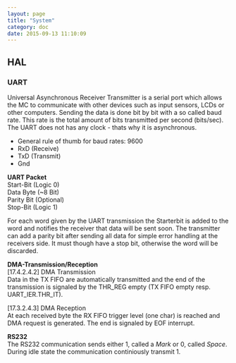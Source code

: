 ```yaml
---
layout: page
title: "System"
category: doc
date: 2015-09-13 11:10:09
---
```


## HAL

### UART
Universal Asynchronous Receiver Transmitter is a serial port which allows the MC to communicate with other devices such as input sensors, LCDs or other computers. Sending the data is done bit by bit with a so called baud rate. This rate is the total amount of bits transmitted per second (bits/sec). The UART does not has any clock - thats why it is asynchronous. 

+ General rule of thumb for baud rates: 9600
+ RxD (Receive)
+ TxD (Transmit)
+ Gnd

**UART Packet**   
Start-Bit (Logic 0)   
Data Byte (~8 Bit)   
Parity Bit (Optional)   
Stop-Bit (Logic 1)   

For each word given by the UART transmission the Starterbit is added to the word and notifies the receiver that data will be sent soon. The transmitter can add a parity bit after sending all data for simple error handling at the receivers side. It must though have a stop bit, otherwise the word will be discarded. 

**DMA-Transmission/Reception**   
[17.4.2.4.2] DMA Transmission    
Data in the TX FIFO are automatically transmitted and the end of the transmission is signaled by the THR_REG empty (TX FIFO empty resp. UART_IER.THR_IT).

[17.3.2.4.3] DMA Reception    
At each received byte the RX FIFO trigger level (one char) is reached and DMA request is generated. The end is signaled by EOF interrupt.

**RS232**    
The RS232 communication sends either 1, called a *Mark* or 0, called *Space*. During idle state the communication continiously transmit 1. 